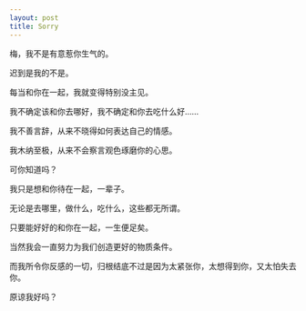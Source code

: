 ```yaml
---
layout: post
title: Sorry
---
```



梅，我不是有意惹你生气的。

迟到是我的不是。

每当和你在一起，我就变得特别没主见。

我不确定该和你去哪好，我不确定和你去吃什么好……

我不善言辞，从来不晓得如何表达自己的情感。

我木纳至极，从来不会察言观色琢磨你的心思。

可你知道吗？

我只是想和你待在一起，一辈子。

无论是去哪里，做什么，吃什么，这些都无所谓。

只要能好好的和你在一起，一生便足矣。

当然我会一直努力为我们创造更好的物质条件。

而我所令你反感的一切，归根结底不过是因为太紧张你，太想得到你，又太怕失去你。

原谅我好吗？


